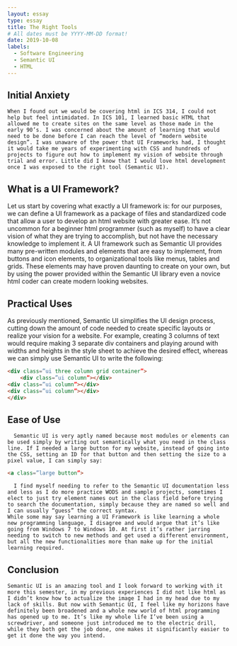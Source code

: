 ```yaml
---
layout: essay
type: essay
title: The Right Tools
# All dates must be YYYY-MM-DD format!
date: 2019-10-08
labels:
  - Software Engineering
  - Semantic UI
  - HTML
---
```

## Initial Anxiety
	When I found out we would be covering html in ICS 314, I could not help but feel intimidated. In ICS 101, I learned basic HTML that allowed me to create sites on the same level as those made in the early 90’s. I was concerned about the amount of learning that would need to be done before I can reach the level of “modern website design”. I was unaware of the power that UI Frameworks had, I thought it would take me years of experimenting with CSS and hundreds of projects to figure out how to implement my vision of website through trial and error. Little did I know that I would love html development once I was exposed to the right tool (Semantic UI).
## What is a UI Framework?
Let us start by covering what exactly a UI framework is: for our purposes, we can define a UI framework as a package of files and standardized code that allow a user to develop an html website with greater ease.  It’s not uncommon for a beginner html programmer (such as myself) to have a clear vision of what they are trying to accomplish, but not have the necessary knowledge to implement it. A UI framework such as Semantic UI provides many pre-written modules and elements that are easy to implement, from buttons and icon elements, to organizational tools like menus, tables and grids. These elements may have proven daunting to create on your own, but by using the power provided within the Semantic UI library even a novice html coder can create modern looking websites.
## Practical Uses
As previously mentioned, Semantic UI simplifies the UI design process, cutting down the amount of code needed to create specific layouts or realize your vision for a website. For example, creating 3 columns of text would require making 3 separate div containers and playing around with widths and heights in the style sheet to achieve the desired effect, whereas we can simply use Semantic UI to write the following:

```html
<div class=”ui three column grid container”>
	<div class=”ui column”></div>
<div class=”ui column”></div>
<div class=”ui column”></div>
</div>
```

## Ease of Use
	  Semantic UI is very aptly named because most modules or elements can be used simply by writing out semantically what you need in the class line. If I needed a large button for my website, instead of going into the CSS, setting an ID for that button and then setting the size to a pixel value, I can simply say:

```html
<a class=”large button”>
```

	  I find myself needing to refer to the Semantic UI documentation less and less as I do more practice WODS and sample projects, sometimes I elect to just try element names out in the class field before trying to search the documentation, simply because they are named so well and I can usually “guess” the correct syntax.
	While some may say learning a UI Framework is like learning a whole new programming language, I disagree and would argue that it’s like going from Windows 7 to Windows 10. At first it’s rather jarring needing to switch to new methods and get used a different environment, but all the new functionalities more than make up for the initial learning required.
## Conclusion
	Semantic UI is an amazing tool and I look forward to working with it more this semester, in my previous experiences I did not like html as I didn’t know how to actualize the image I had in my head due to my lack of skills. But now with Semantic UI, I feel like my horizons have definitely been broadened and a whole new world of html programming has opened up to me. It’s like my whole life I’ve been using a screwdriver, and someone just introduced me to the electric drill, while they both get the job done, one makes it significantly easier to get it done the way you intend. 
